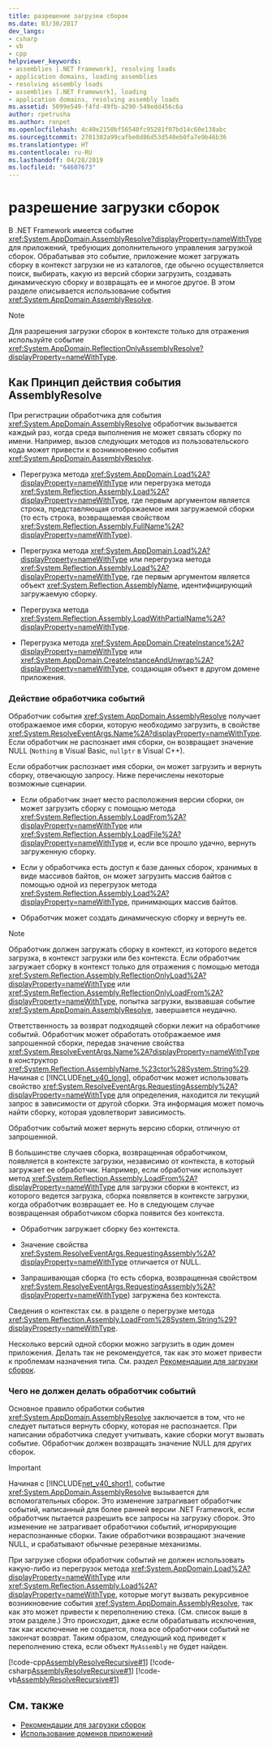 ```yaml
---
title: разрешение загрузки сборок
ms.date: 03/30/2017
dev_langs:
- csharp
- vb
- cpp
helpviewer_keywords:
- assemblies [.NET Framework], resolving loads
- application domains, loading assemblies
- resolving assembly loads
- assemblies [.NET Framework], loading
- application domains, resolving assembly loads
ms.assetid: 5099e549-f4fd-49fb-a290-549edd456c6a
author: rpetrusha
ms.author: ronpet
ms.openlocfilehash: 4c40e2150bf56540fc95281f07bd14c60e138abc
ms.sourcegitcommit: 2701302a99cafbe0d86d53d540eb0fa7e9b46b36
ms.translationtype: HT
ms.contentlocale: ru-RU
ms.lasthandoff: 04/28/2019
ms.locfileid: "64607673"
---
```

# <a name="resolving-assembly-loads"></a>разрешение загрузки сборок
В .NET Framework имеется событие <xref:System.AppDomain.AssemblyResolve?displayProperty=nameWithType> для приложений, требующих дополнительного управления загрузкой сборок. Обрабатывая это событие, приложение может загружать сборку в контекст загрузки не из каталогов, где обычно осуществляется поиск, выбирать, какую из версий сборки загрузить, создавать динамическую сборку и возвращать ее и многое другое. В этом разделе описывается использование события <xref:System.AppDomain.AssemblyResolve>.  
  
> [!NOTE]
>  Для разрешения загрузки сборок в контексте только для отражения используйте событие <xref:System.AppDomain.ReflectionOnlyAssemblyResolve?displayProperty=nameWithType>.  
  
## <a name="how-the-assemblyresolve-event-works"></a>Как Принцип действия события AssemblyResolve  
 При регистрации обработчика для события <xref:System.AppDomain.AssemblyResolve> обработчик вызывается каждый раз, когда среда выполнения не может связать сборку по имени. Например, вызов следующих методов из пользовательского кода может привести к возникновению события <xref:System.AppDomain.AssemblyResolve>.  
  
- Перегрузка метода <xref:System.AppDomain.Load%2A?displayProperty=nameWithType> или перегрузка метода <xref:System.Reflection.Assembly.Load%2A?displayProperty=nameWithType>, где первым аргументом является строка, представляющая отображаемое имя загружаемой сборки (то есть строка, возвращаемая свойством <xref:System.Reflection.Assembly.FullName%2A?displayProperty=nameWithType>).  
  
- Перегрузка метода <xref:System.AppDomain.Load%2A?displayProperty=nameWithType> или перегрузка метода <xref:System.Reflection.Assembly.Load%2A?displayProperty=nameWithType>, где первым аргументом является объект <xref:System.Reflection.AssemblyName>, идентифицирующий загружаемую сборку.  
  
- Перегрузка метода <xref:System.Reflection.Assembly.LoadWithPartialName%2A?displayProperty=nameWithType>.  
  
- Перегрузка метода <xref:System.AppDomain.CreateInstance%2A?displayProperty=nameWithType> или <xref:System.AppDomain.CreateInstanceAndUnwrap%2A?displayProperty=nameWithType>, создающая объект в другом домене приложения.  
  
### <a name="what-the-event-handler-does"></a>Действие обработчика событий  
 Обработчик события <xref:System.AppDomain.AssemblyResolve> получает отображаемое имя сборки, которую необходимо загрузить, в свойстве <xref:System.ResolveEventArgs.Name%2A?displayProperty=nameWithType>. Если обработчик не распознает имя сборки, он возвращает значение NULL (`Nothing` в Visual Basic, `nullptr` в Visual C++).  
  
 Если обработчик распознает имя сборки, он может загрузить и вернуть сборку, отвечающую запросу. Ниже перечислены некоторые возможные сценарии.  
  
- Если обработчик знает место расположения версии сборки, он может загрузить сборку с помощью метода <xref:System.Reflection.Assembly.LoadFrom%2A?displayProperty=nameWithType> или <xref:System.Reflection.Assembly.LoadFile%2A?displayProperty=nameWithType> и, если все прошло удачно, вернуть загруженную сборку.  
  
- Если у обработчика есть доступ к базе данных сборок, хранимых в виде массивов байтов, он может загрузить массив байтов с помощью одной из перегрузок метода <xref:System.Reflection.Assembly.Load%2A?displayProperty=nameWithType>, принимающих массив байтов.  
  
- Обработчик может создать динамическую сборку и вернуть ее.  
  
> [!NOTE]
>  Обработчик должен загружать сборку в контекст, из которого ведется загрузка, в контекст загрузки или без контекста. Если обработчик загружает сборку в контекст только для отражения с помощью метода <xref:System.Reflection.Assembly.ReflectionOnlyLoad%2A?displayProperty=nameWithType> или <xref:System.Reflection.Assembly.ReflectionOnlyLoadFrom%2A?displayProperty=nameWithType>, попытка загрузки, вызвавшая событие <xref:System.AppDomain.AssemblyResolve>, завершается неудачно.  
  
 Ответственность за возврат подходящей сборки лежит на обработчике событий. Обработчик может обработать отображаемое имя запрошенной сборки, передав значение свойства <xref:System.ResolveEventArgs.Name%2A?displayProperty=nameWithType> в конструктор <xref:System.Reflection.AssemblyName.%23ctor%28System.String%29>. Начиная с [!INCLUDE[net_v40_long](../../../includes/net-v40-long-md.md)], обработчик может использовать свойство <xref:System.ResolveEventArgs.RequestingAssembly%2A?displayProperty=nameWithType> для определения, находится ли текущий запрос в зависимости от другой сборки. Эта информация может помочь найти сборку, которая удовлетворит зависимость.  
  
 Обработчик событий может вернуть версию сборки, отличную от запрошенной.  
  
 В большинстве случаев сборка, возвращенная обработчиком, появляется в контексте загрузки, независимо от контекста, в который загружает ее обработчик. Например, если обработчик использует метод <xref:System.Reflection.Assembly.LoadFrom%2A?displayProperty=nameWithType> для загрузки сборки в контекст, из которого ведется загрузка, сборка появляется в контексте загрузки, когда обработчик возвращает ее. Но в следующем случае возвращенная обработчиком сборка появится без контекста.  
  
- Обработчик загружает сборку без контекста.  
  
- Значение свойства <xref:System.ResolveEventArgs.RequestingAssembly%2A?displayProperty=nameWithType> отличается от NULL.  
  
- Запрашивающая сборка (то есть сборка, возвращенная свойством <xref:System.ResolveEventArgs.RequestingAssembly%2A?displayProperty=nameWithType>) загружена без контекста.  
  
 Сведения о контекстах см. в разделе о перегрузке метода <xref:System.Reflection.Assembly.LoadFrom%28System.String%29?displayProperty=nameWithType>.  
  
 Несколько версий одной сборки можно загрузить в один домен приложения. Делать так не рекомендуется, так как это может привести к проблемам назначения типа. См. раздел [Рекомендации для загрузки сборок](../../../docs/framework/deployment/best-practices-for-assembly-loading.md).  
  
### <a name="what-the-event-handler-should-not-do"></a>Чего не должен делать обработчик событий  
 Основное правило обработки события <xref:System.AppDomain.AssemblyResolve> заключается в том, что не следует пытаться вернуть сборку, которая не распознается. При написании обработчика следует учитывать, какие сборки могут вызвать событие. Обработчик должен возвращать значение NULL для других сборок.  
  
> [!IMPORTANT]
>  Начиная с [!INCLUDE[net_v40_short](../../../includes/net-v40-short-md.md)], событие <xref:System.AppDomain.AssemblyResolve> вызывается для вспомогательных сборок. Это изменение затрагивает обработчик событий, написанный для более ранней версии .NET Framework, если обработчик пытается разрешить все запросы на загрузку сборок. Это изменение не затрагивает обработчики событий, игнорирующие нераспознанные сборки. Такие обработчики возвращают значение NULL, и срабатывают обычные резервные механизмы.  
  
 При загрузке сборки обработчик событий не должен использовать какую-либо из перегрузок метода <xref:System.AppDomain.Load%2A?displayProperty=nameWithType> или <xref:System.Reflection.Assembly.Load%2A?displayProperty=nameWithType>, которые могут вызвать рекурсивное возникновение события <xref:System.AppDomain.AssemblyResolve>, так как это может привести к переполнению стека. (См. список выше в этом разделе.) Это происходит, даже если обрабатывать исключения, так как исключение не создается, пока все обработчики событий не закончат возврат. Таким образом, следующий код приведет к переполнению стека, если объект `MyAssembly` не будет найден.  
  
 [!code-cpp[AssemblyResolveRecursive#1](../../../samples/snippets/cpp/VS_Snippets_CLR/assemblyresolverecursive/cpp/example.cpp#1)]
 [!code-csharp[AssemblyResolveRecursive#1](../../../samples/snippets/csharp/VS_Snippets_CLR/assemblyresolverecursive/cs/example.cs#1)]
 [!code-vb[AssemblyResolveRecursive#1](../../../samples/snippets/visualbasic/VS_Snippets_CLR/assemblyresolverecursive/vb/example.vb#1)]  
  
## <a name="see-also"></a>См. также

- [Рекомендации для загрузки сборок](../../../docs/framework/deployment/best-practices-for-assembly-loading.md)
- [Использование доменов приложений](../../../docs/framework/app-domains/use.md)
